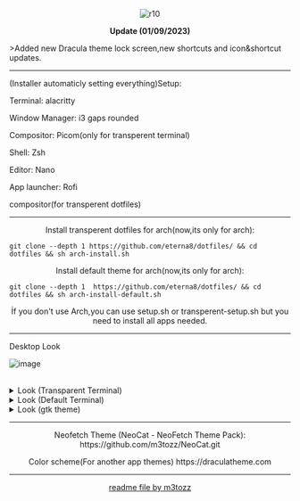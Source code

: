 
<p align="center"> <img src="https://hits.sh/github.com/eterna8/dotfiles.git.svg?label=views&color=fe7d37" alt="r10" hspace="10"

--------------------------------------------------------------------------


<p align="center"> <b>Update (01/09/2023)</b></p>
>Added new Dracula theme lock screen,new shortcuts and icon&shortcut updates.

--------------------------------------------------------------------------
(Installer automaticly setting everything)Setup:

Terminal: alacritty

Window Manager: i3 gaps rounded

Compositor: Picom(only for transperent terminal)

Shell: Zsh

Editor: Nano

App launcher: Rofi

compositor(for transperent dotfiles)

--------------------------------------------------------------------------

<p align="center">Install transperent dotfiles for arch(now,its only for arch):</p>

```
git clone --depth 1 https://github.com/eterna8/dotfiles/ && cd dotfiles && sh arch-install.sh
```

<p align="center">Install default theme for arch(now,its only for arch):</p>

```
git clone --depth 1  https://github.com/eterna8/dotfiles/ && cd dotfiles && sh arch-install-default.sh
```
<p align="center">İf you don't use Arch,you can use setup.sh or transperent-setup.sh but you need to install all apps needed.
  

--------------------------------------------------------------------------

Desktop Look<br>

![image](https://github.com/eterna8/dotfiles/assets/139211439/2817ea64-8f6d-4a15-a01f-e4423916b425)


<br/>
<details>
<summary> Look (Transparent Terminal) </summary>

![transperent-2023-09-01](https://github.com/eterna8/dotfiles/assets/139211439/1c4e1ca0-b4ec-4cdd-bcc7-3e716088ecaf)

</details>

<details>
<summary> Look (Default Terminal) </summary> 

![default-2023-09-01](https://github.com/eterna8/dotfiles/assets/139211439/a4f4cb95-cd61-401b-87fd-f3a9ca1fe203)


</details>

<details>
<summary> Look (gtk theme) </summary>
 
![image](https://github.com/eterna8/dotfiles/assets/139211439/a83c0ec9-9eac-4351-b9ff-e4c73353143b)


</details>

--------------------------------------------------------------------------
<p align="center">Neofetch Theme (NeoCat - NeoFetch Theme Pack): https://github.com/m3tozz/NeoCat.git</p>

<p align="center">Color scheme(For another app themes) https://draculatheme.com</p>

--------------------------------------------------------------------------
<p align="center"><a href="https://github.com/m3tozz">readme file by m3tozz</a>
